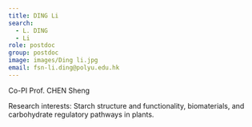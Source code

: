 ```yaml
---
title: DING Li
search:
  - L. DING
  - Li
role: postdoc
group: postdoc
image: images/Ding li.jpg
email: fsn-li.ding@polyu.edu.hk
---
```

Co-PI Prof. CHEN Sheng

Research interests: Starch structure and functionality, biomaterials, and carbohydrate regulatory pathways in plants.

